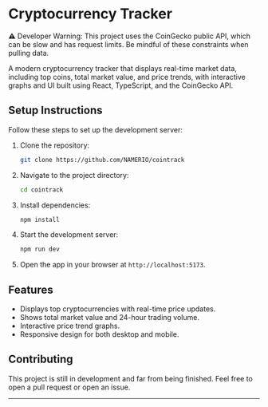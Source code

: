 # Cryptocurrency Tracker

⚠️ Developer Warning: This project uses the CoinGecko public API, which can be slow and has request limits. Be mindful of these constraints when pulling data.

A modern cryptocurrency tracker that displays real-time market data, including top coins, total market value, and price trends, with interactive graphs and UI built using React, TypeScript, and the CoinGecko API.

## Setup Instructions

Follow these steps to set up the development server:

1. Clone the repository:

   ```bash
   git clone https://github.com/NAMERIO/cointrack
   ```

2. Navigate to the project directory:

   ```bash
   cd cointrack
   ```

3. Install dependencies:

   ```bash
   npm install
   ```

4. Start the development server:

   ```bash
   npm run dev
   ```

5. Open the app in your browser at `http://localhost:5173`.

## Features

- Displays top cryptocurrencies with real-time price updates.
- Shows total market value and 24-hour trading volume.
- Interactive price trend graphs.
- Responsive design for both desktop and mobile.

## Contributing

This project is still in development and far from being finished. Feel free to open a pull request or open an issue.

---
